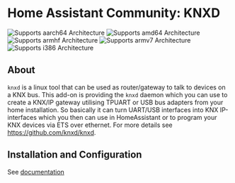 # Home Assistant Community: KNXD

![Supports aarch64 Architecture][aarch64-shield]
![Supports amd64 Architecture][amd64-shield]
![Supports armhf Architecture][armhf-shield]
![Supports armv7 Architecture][armv7-shield]
![Supports i386 Architecture][i386-shield]

## About
`knxd` is a linux tool that can be used as router/gateway to talk to devices on a KNX bus. This add-on is providing the `knxd` daemon which you can use to create a KNX/IP gateway utilising TPUART or USB bus adapters from your home installation. So basically it can turn UART/USB interfaces into KNX IP-interfaces which you then can use in HomeAssistant or to program your KNX devices via ETS over ethernet. For more details see https://github.com/knxd/knxd. 

## Installation and Configuration
See [documentation](DOCS.md)

[aarch64-shield]: https://img.shields.io/badge/aarch64-yes-green.svg
[amd64-shield]: https://img.shields.io/badge/amd64-yes-green.svg
[armhf-shield]: https://img.shields.io/badge/armhf-yes-green.svg
[armv7-shield]: https://img.shields.io/badge/armv7-yes-green.svg
[i386-shield]: https://img.shields.io/badge/i386-yes-green.svg